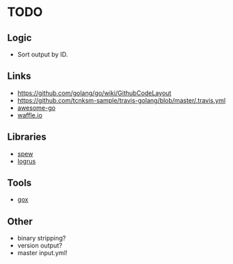 # TODO

## Logic

* Sort output by ID.

## Links

* https://github.com/golang/go/wiki/GithubCodeLayout
* https://github.com/tcnksm-sample/travis-golang/blob/master/.travis.yml
* [awesome-go](https://github.com/avelino/awesome-go)
* [waffle.io](https://waffle.io/)

## Libraries

* [spew](https://github.com/davecgh/go-spew)
* [logrus](github.com/Sirupsen/logrus)

## Tools

* [gox](github.com/mitchellh/gox)

## Other

* binary stripping?
* version output?
* master input.yml!
